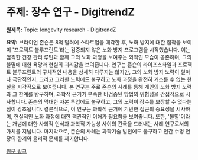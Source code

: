 # 주제: 장수 연구 - DigitrendZ

**원제목:** Topic: longevity research - DigitrendZ

**요약:** 브라이언 존슨은 8억 달러에 스타트업을 매각한 후, 노화 방지에 대한 집착을 보이며 '프로젝트 블루프린트'라는 검증되지 않은 노화 방지 프로그램을 시작했습니다.  이는 엄격한 건강 관리 루틴과 함께 그의 노화 과정을 보여주는 외적인 모습이 공존하며, 그의 불멸에 대한 욕망과 현실의 괴리감을 보여줍니다.  연구는 존슨의 라이프스타일과 프로젝트 블루프린트의 구체적인 내용을 상세히 다루지는 않지만, 그의 노화 방지 노력이 얼마나 극단적인지, 그리고 그러한 노력에도 불구하고 노화 과정을 완전히 거스를 수 없는 현실을 시각적으로 보여줍니다.  본 연구는 주로 존슨의 사례를 통해 개인의 노화 방지 노력과 그 한계를 탐구하며, 과학적 근거가 부족한 비검증된 방법의 위험성을 간접적으로 시사합니다.  존슨의 막대한 자본 투입에도 불구하고, 그의 노력이 장수를 보장할 수 없다는 점이 강조됩니다.  결론적으로, 이 연구는 과학적 근거에 기반한 접근의 중요성을 시사하며,  현실적인 노화 과정에 대한 객관적인 이해가 필요함을 보여줍니다.  또한,  '불멸'이라는 개념에 대한 사회적 인식과  과학적 가능성 사이의 간극을 드러내는 사례 연구로서의 가치를 지닙니다.  마지막으로,  존슨의 사례는 과학기술 발전에도 불구하고 인간 수명 연장의 한계와 윤리적 문제를 제기합니다.

[원문 링크](https://digitrendz.blog/topic/longevity-research)
